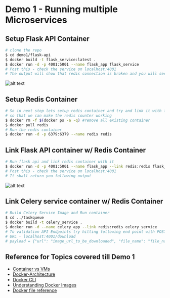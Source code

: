 # Demo 1 - Running multiple Microservices

## Setup Flask API Container

```sh
# clone the repo
$ cd demo1/flask-api
$ docker build -t flask_service:latest .
$ docker run -d -p 4001:5001 --name flask_app flask_service
# Post this - check the service on localhost:4001
# The output will show that redis connection is broken and you will see following error message -
```
![alt text](https://github.com/inovizz/demystifying-docker-for-devs/blob/master/woredis%20(1).png)<br>

## Setup Redis Container

```sh
# So in next step lets setup redis container and try and link it with flask_api container
# so that we can make the redis counter working
$ docker rm -f $(docker ps -a -q) #remove all existing container
$ docker pull redis
# Run the redis container
$ docker run -d -p 6379:6379 --name redis redis
```

## Link Flask API container w/ Redis Container

```sh
# Run flask api and link redis container with it
$ docker run -d -p 4001:5001 --name flask_app --link redis:redis flask_service
# Post this - check the service on localhost:4001
# It shall return you following output
```
![alt text](https://github.com/inovizz/demystifying-docker-for-devs/blob/master/wredis.png)<br>


## Link Celery service container w/ Redis Container

```sh
# Build Celery Service Image and Run container
$ cd ../taskqueue
$ docker build -t celery_service .
$ docker run -d --name celery_app --link redis:redis celery_service
# To validation API Endpoints try hitting following end point with POST request and send payload
# URL - localhost:4001/download
# payload = {"url": "image_url_to_be_downloaded", "file_name": "file_name"}
```

## Reference for Topics covered till Demo 1

* [Container vs VMs](https://www.youtube.com/watch?v=98ZNU1KqJfc)
* [Docker-Architecture](https://docs.docker.com/engine/docker-overview/)
* [Docker CLI](https://docs.docker.com/engine/reference/commandline/cli/)
* [Understanding Docker Images](https://docs.docker.com/v17.09/engine/userguide/storagedriver/imagesandcontainers/#images-and-layers)
* [Docker file reference](https://docs.docker.com/engine/reference/builder/)
